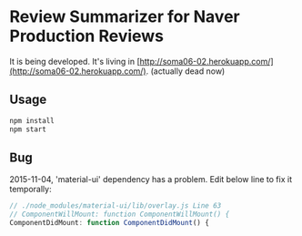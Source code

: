 # Review Summarizer for Naver Production Reviews

It is being developed. It's living in [http://soma06-02.herokuapp.com/](http://soma06-02.herokuapp.com/). (actually dead now)

## Usage
```sh
npm install
npm start
```

## Bug

2015-11-04, 'material-ui' dependency has a problem. Edit below line to fix it temporally:

```js
// ./node_modules/material-ui/lib/overlay.js Line 63
// ComponentWillMount: function ComponentWillMount() {
ComponentDidMount: function ComponentDidMount() {
```